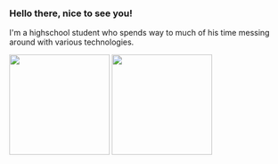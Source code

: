 ### Hello there, nice to see you!
I'm a highschool student who spends way to much of his time messing around with various technologies.

<p>
  <img height="180em" src="https://github-readme-stats.vercel.app/api?username=hamptonmoore" />
  <img height="180em" src="https://github-readme-stats-eight-theta.vercel.app/api/top-langs/?username=hamptonmoore&layout=compact&cache=busted" />
</p>
